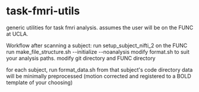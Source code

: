 # task-fmri-utils
generic utilities for task fmri analysis. assumes the user will be on the FUNC at UCLA.

Workflow after scanning a subject:
run setup_subject_nifti_2 on the FUNC
run make_file_structure.sh --initialize --noanalysis
modify format.sh to suit your analysis paths. modify git directory and FUNC directory

for each subject, run format_data.sh from that subject's code directory
data will be minimally preprocessed (motion corrected and registered to a BOLD template of your choosing)
